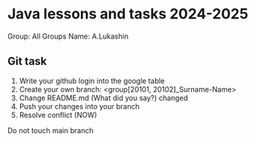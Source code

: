 # Java lessons and tasks 2024-2025

Group: All Groups
Name: A.Lukashin

## Git task

1. Write your github login into the google table
2. Create your own branch: <group[20101, 20102]_Surname-Name>
3. Change README.md (What did you say?) changed 
4. Push your changes into your branch
5. Resolve conflict (NOW)

Do not touch main branch


